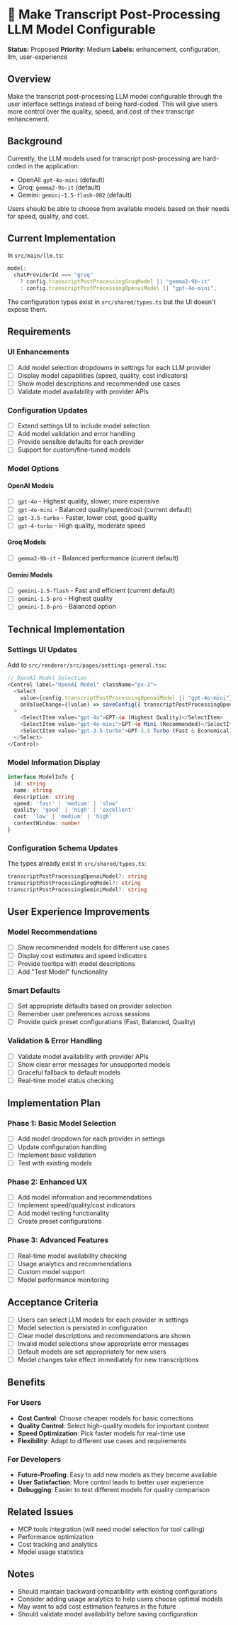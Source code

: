 # 🧠 Make Transcript Post-Processing LLM Model Configurable

**Status:** Proposed
**Priority:** Medium
**Labels:** enhancement, configuration, llm, user-experience

## Overview

Make the transcript post-processing LLM model configurable through the user interface settings instead of being hard-coded. This will give users more control over the quality, speed, and cost of their transcript enhancement.

## Background

Currently, the LLM models used for transcript post-processing are hard-coded in the application:
- OpenAI: `gpt-4o-mini` (default)
- Groq: `gemma2-9b-it` (default)
- Gemini: `gemini-1.5-flash-002` (default)

Users should be able to choose from available models based on their needs for speed, quality, and cost.

## Current Implementation

In `src/main/llm.ts`:
```typescript
model:
  chatProviderId === "groq"
    ? config.transcriptPostProcessingGroqModel || "gemma2-9b-it"
    : config.transcriptPostProcessingOpenaiModel || "gpt-4o-mini",
```

The configuration types exist in `src/shared/types.ts` but the UI doesn't expose them.

## Requirements

### UI Enhancements
- [ ] Add model selection dropdowns in settings for each LLM provider
- [ ] Display model capabilities (speed, quality, cost indicators)
- [ ] Show model descriptions and recommended use cases
- [ ] Validate model availability with provider APIs

### Configuration Updates
- [ ] Extend settings UI to include model selection
- [ ] Add model validation and error handling
- [ ] Provide sensible defaults for each provider
- [ ] Support for custom/fine-tuned models

### Model Options

#### OpenAI Models
- [ ] `gpt-4o` - Highest quality, slower, more expensive
- [ ] `gpt-4o-mini` - Balanced quality/speed/cost (current default)
- [ ] `gpt-3.5-turbo` - Faster, lower cost, good quality
- [ ] `gpt-4-turbo` - High quality, moderate speed

#### Groq Models
- [ ] `gemma2-9b-it` - Balanced performance (current default)

#### Gemini Models
- [ ] `gemini-1.5-flash` - Fast and efficient (current default)
- [ ] `gemini-1.5-pro` - Highest quality
- [ ] `gemini-1.0-pro` - Balanced option

## Technical Implementation

### Settings UI Updates

Add to `src/renderer/src/pages/settings-general.tsx`:

```typescript
// OpenAI Model Selection
<Control label="OpenAI Model" className="px-3">
  <Select
    value={config.transcriptPostProcessingOpenaiModel || "gpt-4o-mini"}
    onValueChange={(value) => saveConfig({ transcriptPostProcessingOpenaiModel: value })}
  >
    <SelectItem value="gpt-4o">GPT-4o (Highest Quality)</SelectItem>
    <SelectItem value="gpt-4o-mini">GPT-4o Mini (Recommended)</SelectItem>
    <SelectItem value="gpt-3.5-turbo">GPT-3.5 Turbo (Fast & Economical)</SelectItem>
  </Select>
</Control>
```

### Model Information Display

```typescript
interface ModelInfo {
  id: string
  name: string
  description: string
  speed: 'fast' | 'medium' | 'slow'
  quality: 'good' | 'high' | 'excellent'
  cost: 'low' | 'medium' | 'high'
  contextWindow: number
}
```

### Configuration Schema Updates

The types already exist in `src/shared/types.ts`:
```typescript
transcriptPostProcessingOpenaiModel?: string
transcriptPostProcessingGroqModel?: string
transcriptPostProcessingGeminiModel?: string
```

## User Experience Improvements

### Model Recommendations
- [ ] Show recommended models for different use cases
- [ ] Display cost estimates and speed indicators
- [ ] Provide tooltips with model descriptions
- [ ] Add "Test Model" functionality

### Smart Defaults
- [ ] Set appropriate defaults based on provider selection
- [ ] Remember user preferences across sessions
- [ ] Provide quick preset configurations (Fast, Balanced, Quality)

### Validation & Error Handling
- [ ] Validate model availability with provider APIs
- [ ] Show clear error messages for unsupported models
- [ ] Graceful fallback to default models
- [ ] Real-time model status checking

## Implementation Plan

### Phase 1: Basic Model Selection
- [ ] Add model dropdown for each provider in settings
- [ ] Update configuration handling
- [ ] Implement basic validation
- [ ] Test with existing models

### Phase 2: Enhanced UX
- [ ] Add model information and recommendations
- [ ] Implement speed/quality/cost indicators
- [ ] Add model testing functionality
- [ ] Create preset configurations

### Phase 3: Advanced Features
- [ ] Real-time model availability checking
- [ ] Usage analytics and recommendations
- [ ] Custom model support
- [ ] Model performance monitoring

## Acceptance Criteria

- [ ] Users can select LLM models for each provider in settings
- [ ] Model selection is persisted in configuration
- [ ] Clear model descriptions and recommendations are shown
- [ ] Invalid model selections show appropriate error messages
- [ ] Default models are set appropriately for new users
- [ ] Model changes take effect immediately for new transcriptions

## Benefits

### For Users
- **Cost Control**: Choose cheaper models for basic corrections
- **Quality Control**: Select high-quality models for important content
- **Speed Optimization**: Pick faster models for real-time use
- **Flexibility**: Adapt to different use cases and requirements

### For Developers
- **Future-Proofing**: Easy to add new models as they become available
- **User Satisfaction**: More control leads to better user experience
- **Debugging**: Easier to test different models for quality comparison

## Related Issues

- MCP tools integration (will need model selection for tool calling)
- Performance optimization
- Cost tracking and analytics
- Model usage statistics

## Notes

- Should maintain backward compatibility with existing configurations
- Consider adding usage analytics to help users choose optimal models
- May want to add cost estimation features in the future
- Should validate model availability before saving configuration
